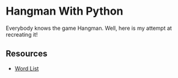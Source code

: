 # Hangman With Python
Everybody knows the game Hangman. Well, here is my attempt at recreating it!


## Resources

- [Word List](https://www.randomlists.com/data/words.json)
